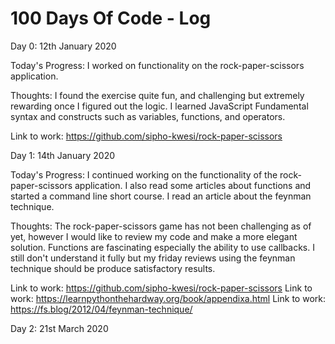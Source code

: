 # 100 Days Of Code - Log

Day 0: 12th January 2020 

Today's Progress: I worked on functionality on the rock-paper-scissors application. 

Thoughts: I found the exercise quite fun, and challenging but extremely rewarding once I figured out the logic. I learned JavaScript Fundamental syntax and constructs such as variables, functions, and operators. 

Link to work: https://github.com/sipho-kwesi/rock-paper-scissors

Day 1: 14th January 2020

Today's Progress: I continued working on the functionality of the rock-paper-scissors application. I also read some articles about functions and started a command line short course. I read an article about the feynman technique.

Thoughts: The rock-paper-scissors game has not been challenging as of yet, however I would like to review my code and make a more elegant solution. Functions are fascinating especially the ability to use callbacks. I still don't understand it fully but my friday reviews using the feynman technique should be produce satisfactory results.

Link to work: https://github.com/sipho-kwesi/rock-paper-scissors
Link to work: https://learnpythonthehardway.org/book/appendixa.html
Link to work: https://fs.blog/2012/04/feynman-technique/

Day 2: 21st March 2020
